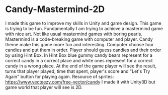 # Candy-Mastermind-2D
I made this game to improve my skills in Unity and game design.
This game is trying to be fun.  Fundamentally I am trying to achieve a mastermind game with nice art. Not like usual mastermind games with boring pearls.
Mastermind is a code-breaking game with computer and player. Candy theme make this game more fun and interesting. Computer choose four candies and put them in order. Player should guess candies and their order by using Hint Box. In Hint Box blue gummy candy bears represent for a correct candy in a correct place and white ones represent for a correct candy in a wrong place. At the end of the game player will see the result, turns that player played, time that spent, player's score and "Let's Try Again" button for playing again.
Resource of sprites: https://www.vecteezy.com/free-vector/candy
I made it with Unity3D but game world that player will see is 2D.
